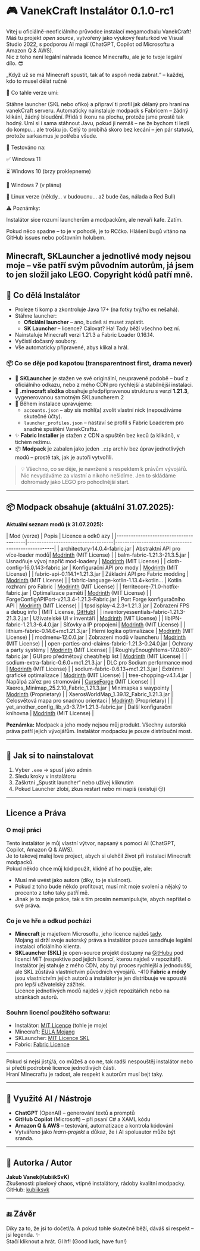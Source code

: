 # 🎮 VanekCraft Instalátor 0.1.0-rc1

Vítej u oficiálně-neoficiálního průvodce instalací megamodbalu VanekCraft!  
Máš tu projekt *open source*, vytvořený jako výukový featurkód ve Visual Studio 2022, s podporou AI magií (ChatGPT, Copilot od Microsoftu a Amazon Q & AWS).  
Nic z toho není legální náhrada licence Minecraftu, ale je to tvoje legální dílo. 😎

„Když už se má Minecraft spustit, tak ať to aspoň nedá zabrat.“ – každej, kdo to musel dělat ručně

💾 Co tahle verze umí:

Stáhne launcher (SKL nebo ofiko) a připraví ti profil jak dělaný pro hraní na vanekCraft serveru.
Automaticky nainstaluje modpack s Fabricem – žádný klikání, žádný bloudění.
Přidá ti ikonu na plochu, protože jsme prostě tak hodný.
Umí si i sama stáhnout Javu, pokud ji nemáš – ne že bychom ti lezli do kompu… ale trošku jo.
Celý to probíhá skoro bez kecání – jen pár statusů, protože sarkasmus je potřeba všude.

🧪 Testováno na:

✅ Windows 11

⏳ Windows 10 (brzy proklepneme)

🔄 Windows 7 (v plánu)

🐧 Linux verze (někdy… v budoucnu… až bude čas, nálada a Red Bull)

⚠️ Poznámky:

Instalátor sice rozumí launcherům a modpackům, ale nevaří kafe. Zatím.

Pokud něco spadne – to je v pohodě, je to RCčko. Hlášení bugů vítáno na GitHub issues nebo poštovním holubem.

Minecraft, SKLauncher a jednotlivé mody nejsou moje – vše patří svým původním autorům, já jsem to jen složil jako LEGO. Copyright kódů patří mně.
---

## 🧠 Co dělá Instalátor

- Proleze ti komp a zkontroluje Java 17+ (na fotky tvý/ho ex nešahá).
- Stáhne launcher:
  - **Oficiální launcher** – ano, budeš si muset zaplatit.
  - **SK Launcher** – licence? Cálovat? Ha! Tady běží všechno bez ní.
- Nainstaluje Minecraft verzi 1.21.3 a Fabric Loader 0.16.14.
- Vyčistí dočasný soubory.
- Vše automaticky připravené, abys klikal a hrál.

### 📦 Co se děje pod kapotou (transparentnost first, drama never)

- 🧰 **SKLauncher** je stažen ve své originální, neupravené podobě – buď z oficiálního odkazu, nebo z mého CDN pro rychlejší a stabilnější instalaci.
- 📁 **.minecraft složka** obsahuje předpřipravenou strukturu s verzí **1.21.3**, vygenerovanou samotným SKLauncherem.2
- 📝 Během instalace upravujeme:
  - `accounts.json` – aby sis mohl(a) zvolit vlastní nick (nepoužíváme skutečné účty).
  - `launcher_profiles.json` – nastaví se profil s Fabric Loaderem pro snadné spuštění VanekCraftu.
- ✨ **Fabric Installer** je stažen z CDN a spuštěn bez keců (a klikání), v tichém režimu.
- 📦 **Modpack** je zabalen jako jeden `.zip` archiv bez úprav jednotlivých modů – prostě tak, jak je autoři vytvořili.

> 💡 Všechno, co se děje, je navržené s respektem k právům vývojářů. Nic nevydáváme za vlastní a nikoho nešidíme. Jen to skládáme dohromady jako LEGO pro pohodlnější start.

---

## 📦 Modpack obsahuje (aktuální 31.07.2025):

**Aktuální seznam modů (k 31.07.2025):**

| Mod (verze)                             | Popis                                | Licence a odk0
 azy                                    |
|----------------------------------------|------------------------------------|----------------------------------------------------|
| architectury-14.0.4-fabric.jar          | Abstraktní API pro více‑loader modů| [Modrinth](https://modrinth.com/mod/architectury) (MIT License) |
| balm-fabric-1.21.3-21.3.5.jar           | Usnadňuje vývoj napříč mod-loadery | [Modrinth](https://modrinth.com/mod/balm) (MIT License) |
| cloth-config-16.0.143-fabric.jar        | Konfigurační API pro mody           | [Modrinth](https://modrinth.com/mod/cloth-config) (MIT License) |
| fabric-api-0.114.1+1.21.3.jar           | Základní API pro Fabric modding    | [Modrinth](https://modrinth.com/mod/fabric-api) (MIT License) |
| fabric-language-kotlin-1.13.4+kotlin... | Kotlin rozhraní pro Fabric          | [Modrinth](https://modrinth.com/mod/fabric-language-kotlin) (MIT License) |
| ferritecore-7.1.0-hotfix-fabric.jar     | Optimalizace paměti                 | [Modrinth](https://modrinth.com/mod/ferritecore) (MIT License) |
| ForgeConfigAPIPort-v21.3.4-1.21.3-Fabric.jar | Port Forge konfiguračního API  | [Modrinth](https://modrinth.com/mod/forgeconfigapiport) (MIT License) |
| fpsdisplay-4.2.3+1.21.3.jar             | Zobrazení FPS a debug info          | (MIT License, [GitHub](https://github.com/FabricMC/fpsdisplay)) |
| inventoryessentials-fabric-1.21.3-21.3.2.jar | Uživatelské UI v inventáři      | [Modrinth](https://modrinth.com/mod/inventory-essentials) (MIT License) |
| libIPN-fabric-1.21.3-6.4.0.jar          | Síťovky a IP propojení              | [Modrinth](https://modrinth.com/mod/libipn) (MIT License) |
| lithium-fabric-0.14.6+mc1.21.3.jar      | Herní logika optimalizace          | [Modrinth](https://modrinth.com/mod/lithium) (MIT License) |
| modmenu-12.0.0.jar                       | Zobrazení modů v launcheru          | [Modrinth](https://modrinth.com/mod/modmenu) (MIT License) |
| open-parties-and-claims-fabric-1.21.3-0.24.0.jar | Ochrany a party systémy          | [Modrinth](https://modrinth.com/mod/open-parties-and-claims) (MIT License) |
| RoughlyEnoughItems-17.0.807-fabric.jar  | GUI pro předmětový cheat/help list | [Modrinth](https://modrinth.com/mod/roughly-enough-items) (MIT License) |
| sodium-extra-fabric-0.6.0+mc1.21.3.jar | DLC pro Sodium performance mod     | [Modrinth](https://modrinth.com/mod/sodium-extra) (MIT License) |
| sodium-fabric-0.6.13+mc1.21.3.jar       | Extrémní grafické optimalizace     | [Modrinth](https://modrinth.com/mod/sodium) (MIT License) |
| tree-chopping-v4.1.4.jar                 | Napůlpá zářez pro stromování       | [CurseForge](https://www.curseforge.com/minecraft/mc-mods/tree-chopping) (MIT License) |
| Xaeros_Minimap_25.2.10_Fabric_1.21.3.jar | Minimapka s waypointy             | [Modrinth](https://modrinth.com/mod/xaeros-minimap) (Proprietary) |
| XaerosWorldMap_1.39.12_Fabric_1.21.3.jar | Celosvětová mapa pro snadnou orientaci | [Modrinth](https://modrinth.com/mod/xaeros-world-map) (Proprietary) |
| yet_another_config_lib_v3-3.7.1+1.21.3-fabric.jar | Další konfigurační knihovna  | [Modrinth](https://modrinth.com/mod/yacl) (MIT License) |


**Poznámka:** Modpack a jeho mody nejsou můj produkt. Všechny autorská práva patří jejich vývojářům. Instalátor modpacku je pouze distribuční most.

---

## 🧩 Jak si to nainstalovat

1. Vyber `.exe` → spusť jako admin
2. Sledu kroky v instalátoru
3. Zaškrtni „Spustit launcher“ nebo užívej kliknutím
4. Pokud Launcher zlobí, zkus restart nebo mi napiš (existuji 😏)

---

## Licence a Práva

### O mojí práci
Tento instalátor je můj vlastní výtvor, napsaný s pomocí AI (ChatGPT, Copilot, Amazon Q & AWS).  
Je to takovej malej love project, abych si ulehčil život při instalaci Minecraft modpacků.  
Pokud někdo chce můj kód použít, klidně ať ho použije, ale:
- Musí mě uvést jako autora (díky, to je slušnost).
- Pokud z toho bude někdo profitovat, musí mít moje svolení a nějaký to procento z toho taky patří mě.  
- Jinak je to moje práce, tak s tím prosím nemanipulujte, abych nepřišel o své práva.

### Co je ve hře a odkud pochází
- **Minecraft** je majetkem Microsoftu, jeho licence najdeš [tady](https://account.mojang.com/documents/minecraft_eula).  
  Mojang si drží svoje autorský práva a instalátor pouze usnadňuje legální instalaci oficiálního klienta.
- **SKLauncher (SKL)** je open-source projekt dostupný na [GitHubu](https://github.com/skmedix/SKlauncher) pod licencí MIT (respektive pod jejich licencí, kterou najdeš v repozitáři).  
  Instalátor jej stahuje z mého CDN, aby byl proces rychlejší a jednodušší, ale SKL zůstává vlastnictvím původních vývojářů.
-410 **Fabric a módy** jsou vlastnictvím jejich autorů a instalátor je jen distribuuje ve spoustě pro lepší uživatelský zážitek.  
  Licence jednotlivých modů najdeš v jejich repozitářích nebo na stránkách autorů.

### Souhrn licencí použitého softwaru:
- Instalátor: [MIT Licence](./LICENSE) (tohle je moje)
- Minecraft: [EULA Mojang](https://account.mojang.com/documents/minecraft_eula)
- SKLauncher: [MIT Licence SKL](https://github.com/skmedix/SKlauncher/blob/master/LICENSE)
- Fabric: [Fabric Licence](https://fabricmc.net/terms/)

---

Pokud si nejsi jistý/á, co můžeš a co ne, tak radši nespouštěj instalátor nebo si přečti podrobně licence jednotlivých částí.  
Hraní Minecraftu je radost, ale respekt k autorům musí bejt taky.

---

## 🤖 Využité AI / Nástroje

- **ChatGPT** (OpenAI) – generování textů a promptů  
- **GitHub Copilot** (Microsoft) – při psaní C# a XAML kódu  
- **Amazon Q & AWS** – testování, automatizace a kontrola kódování  
- Vytvářeno jako *learn‑projekt* a důkaz, že i AI spoluautor může být sranda.

---

## 🚀 Autorka / Autor

**Jakub Vanek(KubiikSvK)**  
Zkušenosti: pixelový chaos, vtipné instalátory, rádoby kvalitní modpacky.  
GitHub: [kubiiksvk](https://github.com/KubiikSvK)

---

## 🔚 Závěr

Díky za to, že jsi to dočetl/a. A pokud tohle skutečně běží, dáváš si respekt – jsi legenda. ✨  
Stačí kliknout a hrát. Gl hf! (Good luck, have fun!)

